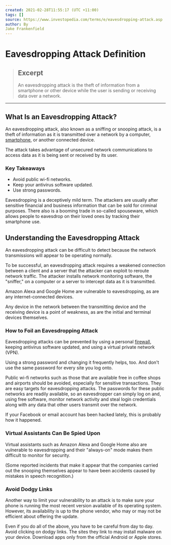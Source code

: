 ```yaml
---
created: 2021-02-28T11:55:17 (UTC +11:00)
tags: []
source: https://www.investopedia.com/terms/e/eavesdropping-attack.asp
author: By
Jake Frankenfield
---
```


# Eavesdropping Attack Definition

> ## Excerpt
> An eavesdropping attack is the theft of information from a smartphone or other device while the user is sending or receiving data over a network.

---
## What Is an Eavesdropping Attack?

An eavesdropping attack, also known as a sniffing or snooping attack, is a theft of information as it is transmitted over a network by a computer, [smartphone](https://www.investopedia.com/terms/s/smartphone.asp), or another connected device.

The attack takes advantage of unsecured network communications to access data as it is being sent or received by its user.

### Key Takeaways

-   Avoid public wi-fi networks.
-   Keep your antivirus software updated.
-   Use strong passwords.

Eavesdropping is a deceptively mild term. The attackers are usually after sensitive financial and business information that can be sold for criminal purposes. There also is a booming trade in so-called spouseware, which allows people to eavesdrop on their loved ones by tracking their smartphone use.

## Understanding the Eavesdropping Attack

An eavesdropping attack can be difficult to detect because the network transmissions will appear to be operating normally.

To be successful, an eavesdropping attack requires a weakened connection between a client and a server that the attacker can exploit to reroute network traffic. The attacker installs network monitoring software, the "sniffer," on a computer or a server to intercept data as it is transmitted.

Amazon Alexa and Google Home are vulnerable to eavesdropping, as are any internet-connected devices.

Any device in the network between the transmitting device and the receiving device is a point of weakness, as are the initial and terminal devices themselves.

### How to Foil an Eavesdropping Attack

Eavesdropping attacks can be prevented by using a personal [firewall](https://www.investopedia.com/terms/f/firewall.asp), keeping antivirus software updated, and using a virtual private network (VPN).

Using a strong password and changing it frequently helps, too. And don't use the same password for every site you log onto.

Public wi-fi networks such as those that are available free in coffee shops and airports should be avoided, especially for sensitive transactions. They are easy targets for eavesdropping attacks. The passwords for these public networks are readily available, so an eavesdropper can simply log on and, using free software, monitor network activity and steal login credentials along with any data that other users transmit over the network.

If your Facebook or email account has been hacked lately, this is probably how it happened.

### Virtual Assistants Can Be Spied Upon

Virtual assistants such as Amazon Alexa and Google Home also are vulnerable to eavesdropping and their "always-on" mode makes them difficult to monitor for security.

(Some reported incidents that make it appear that the companies carried out the snooping themselves appear to have been accidents caused by mistakes in speech recognition.)

### Avoid Dodgy Links

Another way to limit your vulnerability to an attack is to make sure your phone is running the most recent version available of its operating system. However, its availability is up to the phone vendor, who may or may not be efficient about offering the update.

Even if you do all of the above, you have to be careful from day to day. Avoid clicking on dodgy links. The sites they link to may install malware on your device. Download apps only from the official Android or Apple stores.
